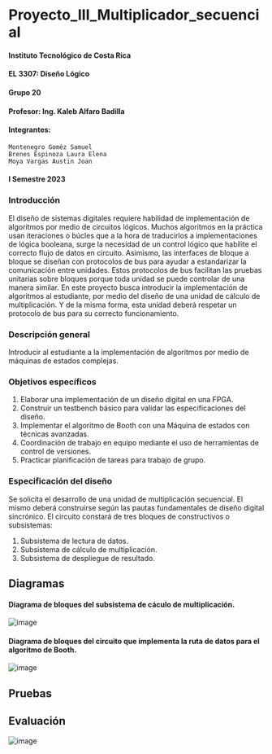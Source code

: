 # Proyecto_III_Multiplicador_secuencial


#### Instituto Tecnológico de Costa Rica
#### EL 3307: Diseño Lógico
#### Grupo 20
#### Profesor: Ing. Kaleb Alfaro Badilla

#### Integrantes:

    Montenegro Goméz Samuel
    Brenes Espinoza Laura Elena
    Moya Vargas Austin Joan

#### I Semestre 2023

### Introducción

El diseño de sistemas digitales requiere habilidad de implementación de algoritmos por medio de circuitos lógicos. Muchos algoritmos en la práctica usan iteraciones o búcles que a la hora de traducirlos a implementaciones de lógica booleana, surge la necesidad de un control lógico que habilite el correcto flujo de datos en circuito. Asimismo, las interfaces de bloque a bloque se diseñan con protocolos de bus para ayudar a estandarizar la comunicación entre unidades. Estos protocolos de bus facilitan las pruebas unitarias sobre bloques porque toda unidad se puede controlar de una manera similar. 
En este proyecto busca introducir la implementación de algoritmos al estudiante, por medio del diseño de una unidad de cálculo de multiplicación. Y de la misma forma, esta unidad deberá respetar un protocolo de bus para su correcto funcionamiento.

### Descripción general
Introducir al estudiante a la implementación de algoritmos por medio de máquinas de estados complejas.

### Objetivos específicos
1. Elaborar una implementación de un diseño digital en una FPGA.
2. Construir un testbench básico para validar las especificaciones del diseño.
3. Implementar el algoritmo de Booth con una Máquina de estados con técnicas avanzadas.
4. Coordinación de trabajo en equipo mediante el uso de herramientas de control de versiones.
5. Practicar planificación de tareas para trabajo de grupo.

### Especificación del diseño
Se solicita el desarrollo de una unidad de multiplicación secuencial. El mismo deberá construirse según las pautas fundamentales de diseño digital sincrónico. El circuito constará de tres bloques de constructivos o subsistemas:

1. Subsistema de lectura de datos.
2. Subsistema de cálculo de multiplicación.
3. Subsistema de despliegue de resultado.

## Diagramas

#### Diagrama de bloques del subsistema de cáculo de multiplicación. 
![image](https://github.com/Lauritabrenes/Proyecto_III_Multiplicador_secuencial/assets/111261878/e6bed718-10ae-493c-83e7-54cb4a1c47ca)


#### Diagrama de bloques del circuito que implementa la ruta de datos para el algoritmo de Booth.
![image](https://github.com/Lauritabrenes/Proyecto_III_Multiplicador_secuencial/assets/111261878/9b136262-e761-4318-b44a-6ebc5ce8ec63)


## Pruebas




## Evaluación
![image](https://github.com/Lauritabrenes/Proyecto_III_Multiplicador_secuencial/assets/111261878/08a09e69-5356-4cb2-a14f-5b99b2a7fd17)

